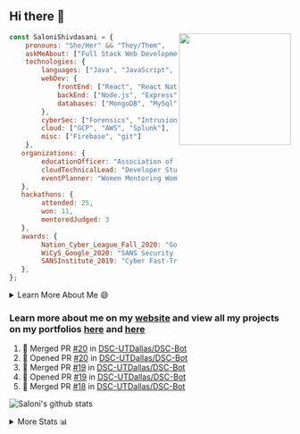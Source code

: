 ## Hi there 👋

<img align='right' src="https://storage.googleapis.com/saloni-shivdasani-resume/Saloni.png" width="200">

```javascript
const SaloniShivdasani = {
    pronouns: "She/Her" && "They/Them",
    askMeAbout: ["Full Stack Web Development", "Cloud Computing", "Cyber Security"],
    technologies: {
        languages: ["Java", "JavaScript", "SQL", "Python", "C++", "BASH", "R"],
        webDev: {
            frontEnd: ["React", "React Native", "Electron"],
            backEnd: ["Node.js", "Express", "Flask"],
            databases: ["MongoDB", "MySql"],
        },
        cyberSec: ["Forensics", "Intrusion Detection", "Security Operations", "Network and Application Penetration Testing"],
        cloud: ["GCP", "AWS", "Splunk"],
        misc: ["Firebase", "git"]
    },
   organizations: {
        educationOfficer: "Association of Computer Machinery, UTD",
        cloudTechnicalLead: "Developer Students Club, UTD",
        eventPlanner: "Women Mentoring Women in Engineering, UTD"
   },
   hackathons: {
        attended: 25,
        won: 11,
        mentoredJudged: 3
   },
   awards: {
        Nation_Cyber_League_Fall_2020: "Gold Bracket Competitor - Top 15% nationally",
        WiCyS_Google_2020: "SANS Security Training Scholarship",
        SANSInstitute_2019: "Cyber Fast-Track Game Quarter-Finalist",
   },
};
```

<!--START_SECTION:table-->
<details>

<summary>Learn More About Me 😄 </summary>

I am a junior at The University of Texas at Dallas, and I am currently majoring in Software Engineering with a concentration in Information Assurance. I am interested and have experience in full stack development, cloud computing, and cybersecurity. I hope to find opportunities where I can gain exposure to algorithm and project design. My ultimate aim is to develop futuristic products for users because I am inspired by the impact of computing on society.

I have experience in full stack web development through my participation and awards in hackathons where I have learnt and used React, Node.js, Express, MongoDB, Flask, NLTK, and React Native along with GIT, GCP, and Firebase. Last semester, I was also responsible for backend development for a project at a local NGO where I created a REST API using Node.js, Express, MongoDB and SQL and hosted it on servers using GCP. 

From my coursework and local competitions, I have skills in algorithms and data structures in Java, database management using SQL and machine learning using Python and R. I have also been a quarter-finalist in a national cybersecurity completion hosted by the SANS institute.

I am also actively involved in campus organization where I am the cloud technical lead for Developer Student Club, Mentor and Education Officer for Association of Computing Machinery, event planner for Women Mentoring Women in Engineering and IT Committee member for IEEE.

</details>

<!--END_SECTION:table-->

### Learn more about me on my [website](https://www.saloni-shivdasani.codes) and view all my projects on my portfolios [here](https://www.saloni-shivdasani.codes/projects) and  [here](http://devpost.com/SaloniS)

<!--START_SECTION:activity-->
1. 🎉 Merged PR [#20](https://github.com/DSC-UTDallas/DSC-Bot/pull/20) in [DSC-UTDallas/DSC-Bot](https://github.com/DSC-UTDallas/DSC-Bot)
2. 💪 Opened PR [#20](https://github.com/DSC-UTDallas/DSC-Bot/pull/20) in [DSC-UTDallas/DSC-Bot](https://github.com/DSC-UTDallas/DSC-Bot)
3. 🎉 Merged PR [#19](https://github.com/DSC-UTDallas/DSC-Bot/pull/19) in [DSC-UTDallas/DSC-Bot](https://github.com/DSC-UTDallas/DSC-Bot)
4. 💪 Opened PR [#19](https://github.com/DSC-UTDallas/DSC-Bot/pull/19) in [DSC-UTDallas/DSC-Bot](https://github.com/DSC-UTDallas/DSC-Bot)
5. 🎉 Merged PR [#18](https://github.com/DSC-UTDallas/DSC-Bot/pull/18) in [DSC-UTDallas/DSC-Bot](https://github.com/DSC-UTDallas/DSC-Bot)
<!--END_SECTION:activity-->

![Saloni's github stats](https://github-readme-stats.vercel.app/api?username=SaloniSS)

<!--START_SECTION:table-->
<details>

<summary>More Stats 📊 </summary>

<!--START_SECTION:waka-->
![Lines of code](https://img.shields.io/badge/From%20Hello%20World%20I%27ve%20Written-1.3%20million%20lines%20of%20code-blue)

**🐱 My Github Data** 

> 🏆 142 Contributions in the Year 2021
 > 
> 📦 546.0 kB Used in Github's Storage 
 > 
> 💼 Opted to Hire
 > 
> 📜 28 Public Repositories 
 > 
> 🔑 20 Private Repositories  
 > 
**I'm a Night 🦉** 

```text
🌞 Morning    193 commits    ████░░░░░░░░░░░░░░░░░░░░░   17.39% 
🌆 Daytime    216 commits    ████░░░░░░░░░░░░░░░░░░░░░   19.46% 
🌃 Evening    381 commits    ████████░░░░░░░░░░░░░░░░░   34.32% 
🌙 Night      320 commits    ███████░░░░░░░░░░░░░░░░░░   28.83%

```
📅 **I'm Most Productive on Saturday** 

```text
Monday       104 commits    ██░░░░░░░░░░░░░░░░░░░░░░░   9.37% 
Tuesday      112 commits    ██░░░░░░░░░░░░░░░░░░░░░░░   10.09% 
Wednesday    113 commits    ██░░░░░░░░░░░░░░░░░░░░░░░   10.18% 
Thursday     72 commits     █░░░░░░░░░░░░░░░░░░░░░░░░   6.49% 
Friday       88 commits     ██░░░░░░░░░░░░░░░░░░░░░░░   7.93% 
Saturday     353 commits    ████████░░░░░░░░░░░░░░░░░   31.8% 
Sunday       268 commits    ██████░░░░░░░░░░░░░░░░░░░   24.14%

```


📊 **This Week I Spent My Time On** 

```text
⌚︎ Time Zone: America/Chicago

💬 Programming Languages: 
GAS                      4 hrs 55 mins       ████████████░░░░░░░░░░░░░   49.63% 
Other                    4 hrs               ██████████░░░░░░░░░░░░░░░   40.32% 
S                        37 mins             █░░░░░░░░░░░░░░░░░░░░░░░░   6.28% 
Makefile                 13 mins             ░░░░░░░░░░░░░░░░░░░░░░░░░   2.22% 
Markdown                 9 mins              ░░░░░░░░░░░░░░░░░░░░░░░░░   1.52%

```

**I Mostly Code in JavaScript** 

```text
JavaScript               25 repos            ████████████░░░░░░░░░░░░░   51.02% 
Java                     5 repos             ██░░░░░░░░░░░░░░░░░░░░░░░   10.2% 
TypeScript               5 repos             ██░░░░░░░░░░░░░░░░░░░░░░░   10.2% 
Python                   4 repos             ██░░░░░░░░░░░░░░░░░░░░░░░   8.16% 
CSS                      3 repos             █░░░░░░░░░░░░░░░░░░░░░░░░   6.12%

```



<!--END_SECTION:waka-->

<!--END_SECTION:table-->

<!--
**SaloniSS/SaloniSS** is a ✨ _special_ ✨ repository because its `README.md` (this file) appears on your GitHub profile.

Here are some ideas to get you started:

- 🔭 I’m currently working on ...
- 🌱 I’m currently learning ...
- 👯 I’m looking to collaborate on ...
- 🤔 I’m looking for help with ...
- 💬 Ask me about ...
- 📫 How to reach me: ...
- 😄 Pronouns: ...
- ⚡ Fun fact: ...
-->
